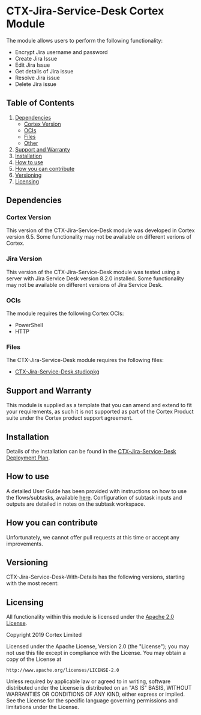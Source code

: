 # CTX-Jira-Service-Desk Cortex Module
<Module Details>

The module allows users to perform the following functionality:
* Encrypt Jira username and password
* Create Jira Issue
* Edit Jira Issue
* Get details of Jira issue
* Resolve Jira issue
* Delete Jira issue

## Table of Contents
1) [Dependencies](#dependencies)
    * [Cortex Version](#cortex-version)
    * [OCIs](#ocis)
    * [Files](#files)
    * [Other](#other)
1) [Support and Warranty](#support-and-warranty)
2) [Installation](#installation)
3) [How to use](#how-to-use)
4) [How you can contribute](#how-you-can-contribute)
5) [Versioning](#versioning)
6) [Licensing](#licensing)


## Dependencies
### Cortex Version
This version of the CTX-Jira-Service-Desk module was developed in Cortex version 6.5. Some functionality may not be available on different verions of Cortex.

### Jira Version
This version of the CTX-Jira-Service-Desk module was tested using a server with Jira Service Desk version 8.2.0 installed. Some functionality may not be available on different versions of Jira Service Desk.

### OCIs
The  module requires the following Cortex OCIs:
* PowerShell
* HTTP

### Files
The CTX-Jira-Service-Desk module requires the following files:
* [CTX-Jira-Service-Desk.studiopkg](https://github.com/CortexIntelligentAutomation/CTX-Jira-Service-Desk/releases/download/v1.0/CTX-Jira-Service-Desk.studiopkg)

## Support and Warranty 
This module is supplied as a template that you can amend and extend to fit your requirements, as such it is not supported as part of the Cortex Product suite under the Cortex product support agreement.

## Installation
Details of the installation can be found in the [CTX-Jira-Service-Desk Deployment Plan](https://github.com/CortexIntelligentAutomation/CTX-Jira-Service-Desk/blob/master/CTX-Jira-Service-Desk%20-%20Deployment%20Plan.pdf).
## How to use
A detailed User Guide has been provided with instructions on how to use the flows/subtasks, available [here](https://github.com/CortexIntelligentAutomation/CTX-Jira-Service-Desk/blob/master/CTX-Jira-Service-Desk%20-%20User%20Guide.pdf). Configuration of subtask inputs and outputs are detailed in notes on the subtask workspace.

## How you can contribute
Unfortunately, we cannot offer pull requests at this time or accept any improvements.

## Versioning
CTX-Jira-Service-Desk-With-Details has the following versions, starting with the most recent:<Module Version History>

## Licensing
All functionality within this module is licensed under the [Apache 2.0 License](https://www.apache.org/licenses/LICENSE-2.0).

Copyright 2019 Cortex Limited

Licensed under the Apache License, Version 2.0 (the "License");
you may not use this file except in compliance with the License.
You may obtain a copy of the License at

    http://www.apache.org/licenses/LICENSE-2.0

Unless required by applicable law or agreed to in writing, software
distributed under the License is distributed on an "AS IS" BASIS,
WITHOUT WARRANTIES OR CONDITIONS OF ANY KIND, either express or implied.
See the License for the specific language governing permissions and
limitations under the License.
